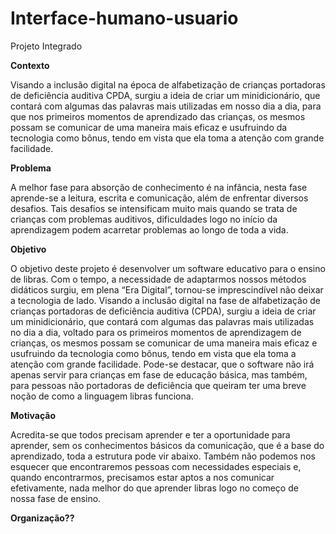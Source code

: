 # Interface-humano-usuario
Projeto Integrado

**Contexto**

Visando a inclusão digital na época de alfabetização de crianças portadoras de deficiência auditiva CPDA, surgiu a ideia de criar um minidicionário, que contará com algumas das palavras mais utilizadas em nosso dia a dia, para que nos primeiros momentos de aprendizado das crianças, os mesmos possam se comunicar de uma maneira mais eficaz e usufruindo da tecnologia como bônus, tendo em vista que ela toma a atenção com grande facilidade.

**Problema**

A melhor fase para absorção de conhecimento é na infância, nesta fase aprende-se a leitura, escrita e comunicação, além de enfrentar diversos desafios. Tais desafios se intensificam muito mais quando se trata de crianças com problemas auditivos, dificuldades logo no início da aprendizagem podem acarretar problemas ao longo de toda a vida.

**Objetivo**

O objetivo deste projeto é desenvolver um software educativo para o ensino de libras. Com o tempo, a necessidade de adaptarmos nossos métodos didáticos surgiu, em plena “Era Digital”, tornou-se imprescindível não deixar a tecnologia de lado.
Visando a inclusão digital na fase de alfabetização de crianças portadoras de deficiência auditiva (CPDA), surgiu a ideia de criar um minidicionário, que contará com algumas das palavras mais utilizadas no dia a dia, voltado para os primeiros momentos de aprendizagem de crianças, os mesmos possam se comunicar de uma maneira mais eficaz e usufruindo da tecnologia como bônus, tendo em vista que ela toma a atenção com grande facilidade.
Pode-se destacar, que o software não irá apenas servir para crianças em fase de educação básica, mas também, para pessoas não portadoras de deficiência que queiram ter uma breve noção de como a linguagem libras funciona.

**Motivação**

Acredita-se que todos precisam aprender e ter a oportunidade para aprender, sem os conhecimentos básicos da comunicação, que é a base do aprendizado, toda a estrutura pode vir abaixo. Também não podemos nos esquecer que encontraremos pessoas com necessidades especiais e, quando encontrarmos, precisamos estar aptos a nos comunicar efetivamente, nada melhor do que aprender libras logo no começo de nossa fase de ensino.

**Organização??**
